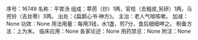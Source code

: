 序号：16749
名称：平胃汤
组成：葶苈（炒）1两，官桂（去粗皮,另研）1两，马兜铃（去丝蒂）3两。
出处：《扁鹊心书·神方》。
主治：老人气喘咳嗽。
加减：None
功效：None
用法用量：每用3钱，水1盏，煎7分，食后细细呷之。
制备方法：上为末。
临床应用：None
各家论述：None
用药禁忌：None
附注：None
